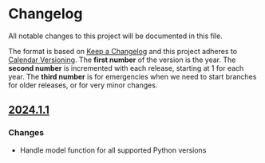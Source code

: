 <!--
Do *NOT* add changelog entries here!

This changelog is managed by towncrier and is compiled at release time.

See https://github.com/python-attrs/attrs/blob/main/.github/CONTRIBUTING.md#changelog for details.
-->

# Changelog

All notable changes to this project will be documented in this file.

The format is based on [Keep a Changelog](https://keepachangelog.com/en/1.1.0/) and this project adheres to [Calendar Versioning](https://calver.org/). The **first number** of the version is the year. The **second number** is incremented with each release, starting at 1 for each year. The **third number** is for emergencies when we need to start branches for older releases, or for very minor changes.

<!-- towncrier release notes start -->

## [2024.1.1](https://github.com/softboiler/boilerdaq/tree/2024.1.1)

### Changes

- Handle model function for all supported Python versions
